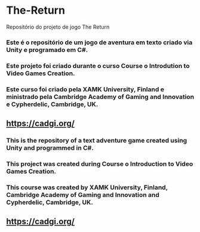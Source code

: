 # The-Return
Repositório do projeto de jogo The Return

### Este é o repositório de um jogo de aventura em texto criado via Unity e programado em C#.
### Este projeto foi criado durante o curso Course o Introdution to Video Games Creation.
### Este curso foi criado pela XAMK University, Finland e ministrado pela Cambridge Academy of Gaming and Innovation e Cypherdelic, Cambridge, UK. 
## https://cadgi.org/

### This is the repository of a text adventure game created using Unity and programmed in C#.
### This project was created during Course o Introduction to Video Games Creation.
### This course was created by XAMK University, Finland, Cambridge Academy of Gaming and Innovation and Cypherdelic, Cambridge, UK.
## https://cadgi.org/
